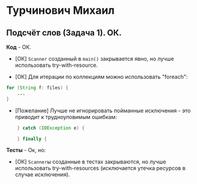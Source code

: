 # Турчинович Михаил

## Подсчёт слов (Задача 1). ОК.

**Код** - ОК.

- [ОК] `Scanner` созданный в `main()` закрывается явно, но лучше использовать try-with-resource.

- [ОК] Для итерации по коллекциям можно использовать "foreach":
```Java
for (String f: files) {
	...
}
```

- [Пожелание] Лучше не игнорировать пойманные исключения - это приводит к трудноуловимым ошибкам:
```Java
	} catch (IOException e) {

	} finally {
```



**Тесты** - Ок, но:

- [ОК] `Scanner`ы созданные в тестах закрываются, но лучше использовать try-with-resources
(исключается утечка ресурсов в случае исключения).
